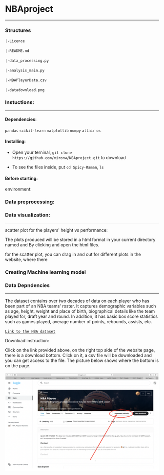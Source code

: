 # NBAproject

-----------
### Structures
```
|-Licence

|-README.md

|-data_processing.py

|-analysis_main.py

|-NBAPlayerData.csv

|-datadownload.png
```

### Instuctions:

-----------
#### Dependencies:
`pandas` `scikit-learn` `matplotlib`
`numpy` `altair` `os`

#### Installing:

* Open your terninal, `git clone https://github.com/xironw/NBAproject.git` to download

* To see the files inside, put `cd Spicy-Raman`, `ls`

#### Before starting:

environment:

### Data preprocessing:
### Data visualization:

-----------
scatter plot for the players' height vs performance:

The plots produced will be stored in a html format in your current directory named and
By clicking and open the html files.

for the scatter plot, you can drag in and out for different plots in the website, where there

### Creating Machine learning model



### Data Depndencies

-----------
The dataset contains over two decades of data on each player who has been part of an NBA teams' roster. It captures demographic variables such as age, height, weight and place of birth, biographical details like the team played for, draft year and round. In addition, it has basic box score statistics such as games played, average number of points, rebounds, assists, etc.

[```Link to the NBA dataset```](https://www.kaggle.com/justinas/nba-players-data)

Download instruction:

Click on the link provided above, on the right top side of the website page, there is a download bottom. Click on it, a csv file will be downloaded and you can get access to the file. The picture below shows where the bottom is on the page.

![img](https://github.com/xironw/NBAproject/blob/main/datadownload.png?raw=true")


